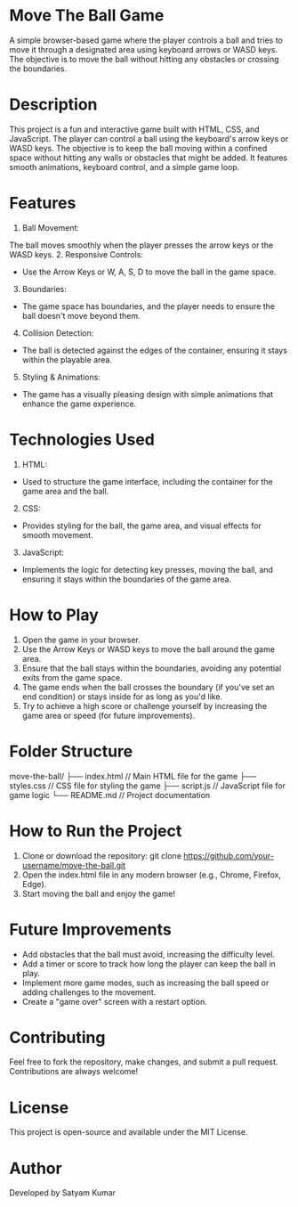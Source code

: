 # Move The Ball Game
A simple browser-based game where the player controls a ball and tries to move it through a designated area using keyboard arrows or WASD keys. The objective is to move the ball without hitting any obstacles or crossing the boundaries.
# Description
This project is a fun and interactive game built with HTML, CSS, and JavaScript. The player can control a ball using the keyboard's arrow keys or WASD keys. The objective is to keep the ball moving within a confined space without hitting any walls or obstacles that might be added. It features smooth animations, keyboard control, and a simple game loop.
# Features
 1. Ball Movement:

The ball moves smoothly when the player presses the arrow keys or the WASD keys.
2. Responsive Controls:

  - Use the Arrow Keys or W, A, S, D to move the ball in the game space.
3. Boundaries:

  - The game space has boundaries, and the player needs to ensure the ball doesn't move beyond them.
4. Collision Detection:

  - The ball is detected against the edges of the container, ensuring it stays within the playable area.
5. Styling & Animations:

  - The game has a visually pleasing design with simple animations that enhance the game experience.
# Technologies Used
1. HTML:

  - Used to structure the game interface, including the container for the game area and the ball.
2. CSS:

  - Provides styling for the ball, the game area, and visual effects for smooth movement.
3. JavaScript:

 - Implements the logic for detecting key presses, moving the ball, and ensuring it stays within the boundaries of the game area.
#  How to Play
1. Open the game in your browser.
2. Use the Arrow Keys or WASD keys to move the ball around the game area.
3. Ensure that the ball stays within the boundaries, avoiding any potential exits from the game space.
4. The game ends when the ball crosses the boundary (if you've set an end condition) or stays inside for as long as you'd like.
5. Try to achieve a high score or challenge yourself by increasing the game area or speed (for future improvements).
# Folder Structure
move-the-ball/
├── index.html           // Main HTML file for the game
├── styles.css           // CSS file for styling the game
├── script.js            // JavaScript file for game logic
└── README.md            // Project documentation
# How to Run the Project
1. Clone or download the repository:
  git clone https://github.com/your-username/move-the-ball.git
2. Open the index.html file in any modern browser (e.g., Chrome, Firefox, Edge).
3. Start moving the ball and enjoy the game!
# Future Improvements
 - Add obstacles that the ball must avoid, increasing the difficulty level.
 - Add a timer or score to track how long the player can keep the ball in play.
 - Implement more game modes, such as increasing the ball speed or adding challenges to the movement.
 - Create a "game over" screen with a restart option.
# Contributing
Feel free to fork the repository, make changes, and submit a pull request. Contributions are always welcome!
# License
This project is open-source and available under the MIT License.
# Author
Developed by Satyam Kumar










